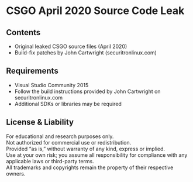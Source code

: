 # CSGO April 2020 Source Code Leak

## Contents
- Original leaked CSGO source files (April 2020)  
- Build-fix patches by John Cartwright (securitronlinux.com)

## Requirements
- Visual Studio Community 2015 
- Follow the build instructions provided by John Cartwright on securitronlinux.com  
- Additional SDKs or libraries may be required

## License & Liability
For educational and research purposes only.  
Not authorized for commercial use or redistribution.  
Provided “as is,” without warranty of any kind, express or implied.  
Use at your own risk; you assume all responsibility for compliance with any applicable laws or third-party terms.  
All trademarks and copyrights remain the property of their respective owners.  
